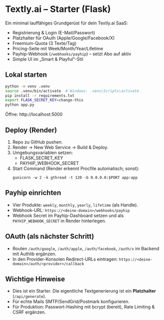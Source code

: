 # Textly.ai – Starter (Flask)

Ein minimal lauffähiges Grundgerüst für dein Textly.ai SaaS:
- Registrierung & Login (E-Mail/Passwort)
- Platzhalter für OAuth (Apple/Google/Facebook/X)
- Freemium-Quota (3 Texte/Tag)
- Pricing-Seite mit Week/Month/Year/Lifetime
- Payhip-Webhook (`/webhooks/payhip`) – setzt Abo auf aktiv
- Simple UI im „Smart & Playful“-Stil

## Lokal starten

```bash
python -m venv .venv
source .venv/bin/activate  # Windows: .venv\Scripts\activate
pip install -r requirements.txt
export FLASK_SECRET_KEY=change-this
python app.py
```

Öffne: http://localhost:5000

## Deploy (Render)
1. Repo zu GitHub pushen.
2. Render -> New Web Service -> Build & Deploy.
3. Umgebungsvariablen setzen:
   - FLASK_SECRET_KEY
   - PAYHIP_WEBHOOK_SECRET
4. Start Command (Render erkennt Procfile automatisch; sonst):
   ```
   gunicorn -w 2 -k gthread -t 120 -b 0.0.0.0:$PORT app:app
   ```

## Payhip einrichten
- Vier Produkte: `weekly`, `monthly`, `yearly`, `lifetime` (als Handle).
- Webhook-URL: `https://<deine-domain>/webhooks/payhip`
- Webhook Secret im Payhip-Dashboard setzen und als `PAYHIP_WEBHOOK_SECRET` in Render hinterlegen.

## OAuth (als nächster Schritt)
- Routen `/auth/google`, `/auth/apple`, `/auth/facebook`, `/auth/x` im Backend mit Authlib ergänzen.
- In den Provider-Konsolen Redirect-URLs eintragen: `https://<deine-domain>/auth/<provider>/callback`

## Wichtige Hinweise
- Dies ist ein Starter. Die eigentliche Textgenerierung ist ein **Platzhalter** (`/api/generate`). 
- Für echte Mails SMTP/SendGrid/Postmark konfigurieren.
- Für Produktion: Passwort-Hashing mit bcrypt (bereit), Rate Limiting & CSRF ergänzen.
